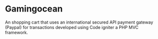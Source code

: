 # Gamingocean
An shopping cart that uses an international secured API payment gateway (Paypal) for transactions developed using Code igniter a PHP MVC framework.
